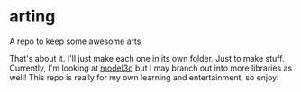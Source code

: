 # arting
A repo to keep some awesome arts

That's about it. I'll just make each one in its own folder. Just to make stuff.
Currently, I'm looking at [model3d](https://github.com/unixpickle/model3d) but
I may branch out into more libraries as well! This repo is really for my own
learning and entertainment, so enjoy!
